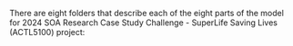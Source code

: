 There are eight folders that describe each of the eight parts of the model for 2024 SOA Research Case Study Challenge - SuperLife Saving Lives (ACTL5100) project:
